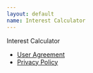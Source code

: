 ```yaml
---
layout: default
name: Interest Calculator
---
```


Interest Calculator
- [User Agreement](/interest-calculator/user-agreement.html)
- [Privacy Policy](/interest-calculator/privacy-policy.html)
